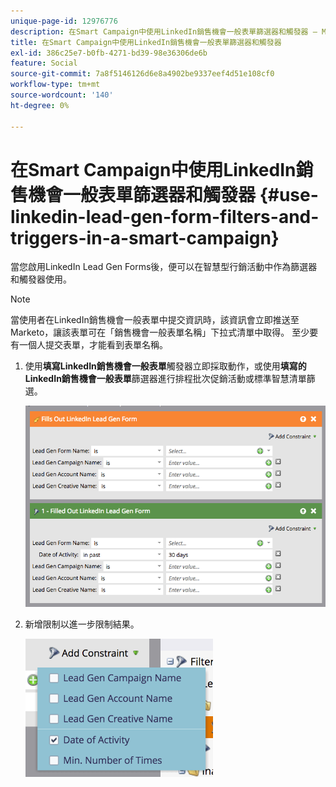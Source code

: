 ```yaml
---
unique-page-id: 12976776
description: 在Smart Campaign中使用LinkedIn銷售機會一般表單篩選器和觸發器 — Marketo檔案 — 產品檔案
title: 在Smart Campaign中使用LinkedIn銷售機會一般表單篩選器和觸發器
exl-id: 386c25e7-b0fb-4271-bd39-98e36306de6b
feature: Social
source-git-commit: 7a8f5146126d6e8a4902be9337eef4d51e108cf0
workflow-type: tm+mt
source-wordcount: '140'
ht-degree: 0%

---
```


# 在Smart Campaign中使用LinkedIn銷售機會一般表單篩選器和觸發器 {#use-linkedin-lead-gen-form-filters-and-triggers-in-a-smart-campaign}

當您啟用LinkedIn Lead Gen Forms後，便可以在智慧型行銷活動中作為篩選器和觸發器使用。

>[!NOTE]
>
>當使用者在LinkedIn銷售機會一般表單中提交資訊時，該資訊會立即推送至Marketo，讓該表單可在「銷售機會一般表單名稱」下拉式清單中取得。 至少要有一個人提交表單，才能看到表單名稱。

1. 使用&#x200B;**填寫LinkedIn銷售機會一般表單**&#x200B;觸發器立即採取動作，或使用&#x200B;**填寫的LinkedIn銷售機會一般表單**&#x200B;篩選器進行排程批次促銷活動或標準智慧清單篩選。

   ![](assets/use-linkedin-lead-gen-form-filters-and-triggers-1.png)

1. 新增限制以進一步限制結果。

   ![](assets/use-linkedin-lead-gen-form-filters-and-triggers-2.png)
